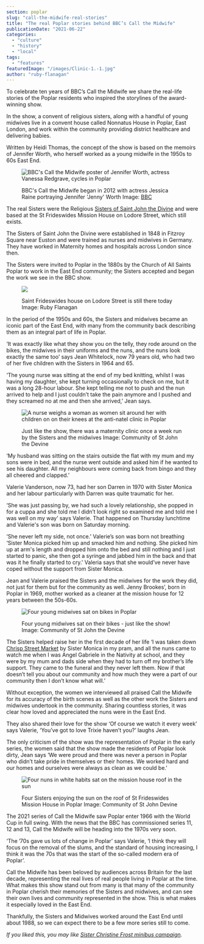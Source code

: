 ```yaml
---
section: poplar
slug: "call-the-midwife-real-stories"
title: "The real Poplar stories behind BBC’s Call the Midwife"
publicationDate: "2021-06-22"
categories: 
  - "culture"
  - "history"
  - "local"
tags: 
  - "features"
featuredImage: "/images/Clinic-1.-1.jpg"
author: "ruby-flanagan"
---
```


To celebrate ten years of BBC’s Call the Midwife we share the real-life stories of the Poplar residents who inspired the storylines of the award-winning show.

In the show, a convent of religious sisters, along with a handful of young midwives live in a convent house called Nonnatus House in Poplar, East London, and work within the community providing district healthcare and delivering babies. 

Written by Heidi Thomas, the concept of the show is based on the memoirs of Jennifer Worth, who herself worked as a young midwife in the 1950s to 60s East End. 

<figure>

![BBC's Call the Midwife poster of Jennifer Worth, actress Vanessa Redgrave, cycles in Poplar](/images/p07jwwgy-1024x683.jpg)

<figcaption>

BBC's Call the Midwife began in 2012 with actress Jessica Raine portraying Jennifer 'Jenny' Worth Image: [BBC](https://www.bbc.co.uk/programmes/p0118t80)

</figcaption>

</figure>

The real Sisters were the Religious [Sisters of Saint John the Divine](https://en.wikipedia.org/wiki/Community_of_St._John_the_Divine) and were based at the St Frideswides Mission House on Lodore Street, which still exists.

The Sisters of Saint John the Divine were established in 1848 in Fitzroy Square near Euston and were trained as nurses and midwives in Germany. They have worked in Maternity homes and hospitals across London since then.

The Sisters were invited to Poplar in the 1880s by the Church of All Saints Poplar to work in the East End community; the Sisters accepted and began the work we see in the BBC show. 

<figure>

![](/images/7796892890_592d690f8c_b-1024x768.jpg)

<figcaption>

Saint Frideswides house on Lodore Street is still there today Image: Ruby Flanagan

</figcaption>

</figure>

In the period of the 1950s and 60s, the Sisters and midwives became an iconic part of the East End, with many from the community back describing them as an integral part of life in Poplar. 

‘It was exactly like what they show you on the telly, they rode around on the bikes, the midwives in their uniforms and the nuns, and the nuns look exactly the same too’ says Jean Whitelock, now 79 years old, who had two of her five children with the Sisters in 1964 and 65. 

‘The young nurse was sitting at the end of my bed knitting, whilst I was having my daughter, she kept turning occasionally to check on me, but it was a long 28-hour labour. She kept telling me not to push and the nun arrived to help and I just couldn’t take the pain anymore and I pushed and they screamed no at me and then she arrived,’ Jean says. 

<figure>

![A nurse weighs a woman as women sit around her with children on on their knees at the anti-natel clinic in Poplar](/images/clinic-2-1024x768.jpg)

<figcaption>

Just like the show, there was a maternity clinic once a week run by the Sisters and the midwives Image: Community of St John the Devine

</figcaption>

</figure>

‘My husband was sitting on the stairs outside the flat with my mum and my sons were in bed, and the nurse went outside and asked him if he wanted to see his daughter. All my neighbours were coming back from bingo and they all cheered and clapped.’  
  
Valerie Vanderson, now 73, had her son Darren in 1970 with Sister Monica and her labour particularly with Darren was quite traumatic for her. 

‘She was just passing by, we had such a lovely relationship, she popped in for a cuppa and she told me I didn’t look right so examined me and told me I was well on my way’ says Valerie. That happened on Thursday lunchtime and Valerie's son was born on Saturday morning. 

‘She never left my side, not once.' Valerie’s son was born not breathing ‘Sister Monica picked him up and smacked him and nothing. She picked him up at arm's length and dropped him onto the bed and still nothing and I just started to panic, she then got a syringe and jabbed him in the back and that was it he finally started to cry.' Valeria says that she would’ve never have coped without the support from Sister Monica.

Jean and Valerie praised the Sisters and the midwives for the work they did, not just for them but for the community as well. Jenny Brookes’, born in Poplar in 1969, mother worked as a cleaner at the mission house for 12 years between the 50s-60s. 

<figure>

![Four young midwives sat on bikes in Poplar](/images/Poplar-Pupils-1024x720.jpg)

<figcaption>

Four young midwives sat on their bikes - just like the show! Image: Community of St John the Devine

</figcaption>

</figure>

The Sisters helped raise her in the first decade of her life ‘I was taken down [Chrisp Street Market](https://poplarlondon.co.uk/chrisp-street-market-history/) by Sister Monica in my pram, and all the nuns came to watch me when I was Angel Gabriele in the Nativity at school, and they were by my mum and dads side when they had to turn off my brother’s life support. They came to the funeral and they never left them. Now if that doesn’t tell you about our community and how much they were a part of our community then I don’t know what will.’ 

Without exception, the women we interviewed all praised Call the Midwife for its accuracy of the birth scenes as well as the other work the Sisters and midwives undertook in the community. Sharing countless stories, it was clear how loved and appreciated the nuns were in the East End. 

They also shared their love for the show ‘Of course we watch it every week’ says Valerie, ‘You’ve got to love Trixie haven’t you?’ laughs Jean. 

The only criticism of the show was the representation of Poplar in the early series, the women said that the show made the residents of Poplar look dirty, Jean says ‘We were proud and there was never a person in Poplar who didn’t take pride in themselves or their homes. We worked hard and our homes and ourselves were always as clean as we could be.'

<figure>

![Four nuns in white habits sat on the mission house roof in the sun](/images/Poplar-Roof-Garden-1024x768.jpg)

<figcaption>

Four Sisters enjoying the sun on the roof of St Frideswides Mission House in Poplar Image: Community of St John Devine

</figcaption>

</figure>

The 2021 series of Call the Midwife saw Poplar enter 1966 with the World Cup in full swing. With the news that the BBC has commissioned series 11, 12 and 13, Call the Midwife will be heading into the 1970s very soon.

‘The ’70s gave us lots of change in Poplar’ says Valerie, ‘I think they will focus on the removal of the slums, and the standard of housing increasing, I think it was the 70s that was the start of the so-called modern era of Poplar’.  

Call the Midwife has been beloved by audiences across Britain for the last decade, representing the real lives of real people living in Poplar at the time. What makes this show stand out from many is that many of the community in Poplar cherish their memories of the Sisters and midwives, and can see their own lives and community represented in the show. This is what makes it especially loved in the East End.

Thankfully, the Sisters and Midwives worked around the East End until about 1988, so we can expect there to be a few more series still to come. 

_If you liked this, you may like [Sister Christine Frost minibus campaign](https://poplarlondon.co.uk/sister-christine-frost-walking-500-miles-for-new-minibus/)._

